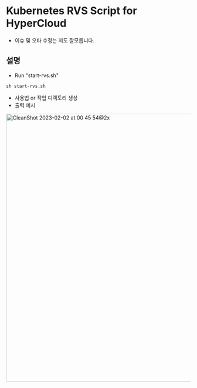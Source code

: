 # Kubernetes RVS Script for HyperCloud
- 이슈 및 오타 수정는 저도 잘모릅니다.
## 설명
- Run "start-rvs.sh" 
```shell
sh start-rvs.sh
```
- 사용법 or 작업 디렉토리 생성
- 출력 예시

<img width="728" alt="CleanShot 2023-02-02 at 00 45 54@2x" src="https://user-images.githubusercontent.com/115886955/216091919-0018c6cd-1e20-473d-97ac-31781db4b595.png">
